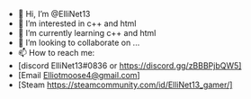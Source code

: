 - 👋 Hi, I’m @ElliNet13
- 👀 I’m interested in c++ and html
- 🌱 I’m currently learning c++ and html
- 💞️ I’m looking to collaborate on ...
- 📫 How to reach me:
- [discord ElliNet13#0836 or https://discord.gg/zBBBPjbQW5]
- [Email Elliotmoose4@gmail.com]
- [Steam https://steamcommunity.com/id/ElliNet13_gamer/]
